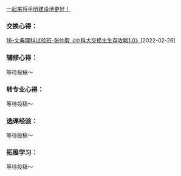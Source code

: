 [一起来将手册建设地更好！](Preface/fenxiang.md)

### 交换心得：

[16-文典理科试验班-张仲毅《中科大交换生生存攻略1.0》](https://ahuer-leaplap.github.io/Impart-Inherit/大学学习/其他/16-文典理科试验班-张仲毅.pdf)[2022-02-26]

### 辅修心得：

等待投稿～

### 转专业心得：

等待投稿～

### 选课经验：

等待投稿～

### 拓展学习：

等待投稿～